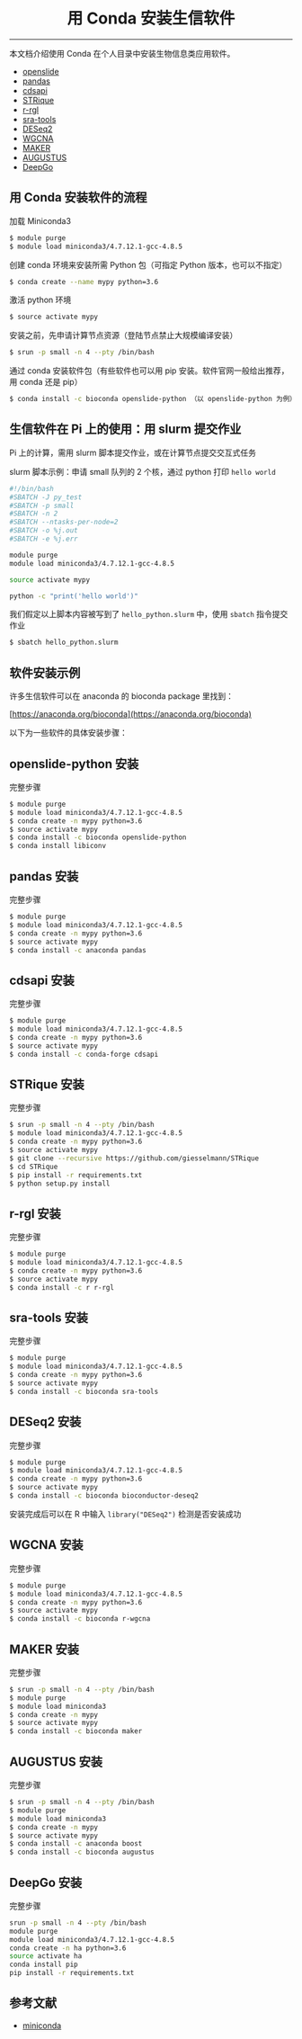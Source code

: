 # <center>用 Conda 安装生信软件</center>
------------
本文档介绍使用 Conda 在个人目录中安装生物信息类应用软件。

- [openslide](#openslide-python)
- [pandas](#pandas)
- [cdsapi](#cdsapi)
- [STRique](#strique)
- [r-rgl](#r-rgl)
- [sra-tools](#sra-tools)
- [DESeq2](#deseq2)
- [WGCNA](#wgcna)
- [MAKER](#maker)
- [AUGUSTUS](#augustus)
- [DeepGo](#deepgo)

## 用 Conda 安装软件的流程 
加载 Miniconda3
```bash
$ module purge
$ module load miniconda3/4.7.12.1-gcc-4.8.5
```

创建 conda 环境来安装所需 Python 包（可指定 Python 版本，也可以不指定）
```bash
$ conda create --name mypy python=3.6
```

激活 python 环境
```bash
$ source activate mypy
```

安装之前，先申请计算节点资源（登陆节点禁止大规模编译安装）
```bash
$ srun -p small -n 4 --pty /bin/bash
```

通过 conda 安装软件包（有些软件也可以用 pip 安装。软件官网一般给出推荐，用 conda 还是 pip）
```bash
$ conda install -c bioconda openslide-python （以 openslide-python 为例）
```

## 生信软件在 Pi 上的使用：用 slurm 提交作业

Pi 上的计算，需用 slurm 脚本提交作业，或在计算节点提交交互式任务

slurm 脚本示例：申请 small 队列的 2 个核，通过 python 打印 `hello world`

```bash
#!/bin/bash
#SBATCH -J py_test
#SBATCH -p small
#SBATCH -n 2
#SBATCH --ntasks-per-node=2
#SBATCH -o %j.out
#SBATCH -e %j.err

module purge
module load miniconda3/4.7.12.1-gcc-4.8.5

source activate mypy

python -c "print('hello world')"
```

我们假定以上脚本内容被写到了 `hello_python.slurm` 中，使用 `sbatch` 指令提交作业
```bash
$ sbatch hello_python.slurm
```
## 软件安装示例

许多生信软件可以在 anaconda 的 bioconda package 里找到：

[https://anaconda.org/bioconda](https://anaconda.org/bioconda)

以下为一些软件的具体安装步骤：

## openslide-python 安装

完整步骤
```bash
$ module purge
$ module load miniconda3/4.7.12.1-gcc-4.8.5
$ conda create -n mypy python=3.6
$ source activate mypy
$ conda install -c bioconda openslide-python
$ conda install libiconv
```

## pandas 安装

完整步骤
```bash
$ module purge
$ module load miniconda3/4.7.12.1-gcc-4.8.5
$ conda create -n mypy python=3.6
$ source activate mypy
$ conda install -c anaconda pandas
```

## cdsapi 安装

完整步骤
```bash
$ module purge
$ module load miniconda3/4.7.12.1-gcc-4.8.5
$ conda create -n mypy python=3.6
$ source activate mypy
$ conda install -c conda-forge cdsapi
```

## STRique 安装

完整步骤
```bash
$ srun -p small -n 4 --pty /bin/bash
$ module load miniconda3/4.7.12.1-gcc-4.8.5
$ conda create -n mypy python=3.6
$ source activate mypy
$ git clone --recursive https://github.com/giesselmann/STRique
$ cd STRique
$ pip install -r requirements.txt
$ python setup.py install 
```

## r-rgl 安装

完整步骤
```bash
$ module purge
$ module load miniconda3/4.7.12.1-gcc-4.8.5
$ conda create -n mypy python=3.6
$ source activate mypy
$ conda install -c r r-rgl
```

## sra-tools 安装

完整步骤
```bash
$ module purge
$ module load miniconda3/4.7.12.1-gcc-4.8.5
$ conda create -n mypy python=3.6
$ source activate mypy
$ conda install -c bioconda sra-tools
```

## DESeq2 安装

完整步骤
```bash
$ module purge
$ module load miniconda3/4.7.12.1-gcc-4.8.5
$ conda create -n mypy python=3.6
$ source activate mypy
$ conda install -c bioconda bioconductor-deseq2
```
安装完成后可以在 R 中输入  `library("DESeq2")` 检测是否安装成功

## WGCNA 安装

完整步骤
```bash
$ module purge
$ module load miniconda3/4.7.12.1-gcc-4.8.5
$ conda create -n mypy python=3.6
$ source activate mypy
$ conda install -c bioconda r-wgcna
```

## MAKER 安装

完整步骤
```bash
$ srun -p small -n 4 --pty /bin/bash
$ module purge
$ module load miniconda3
$ conda create -n mypy
$ source activate mypy
$ conda install -c bioconda maker
```

## AUGUSTUS 安装

完整步骤
```bash
$ srun -p small -n 4 --pty /bin/bash
$ module purge
$ module load miniconda3
$ conda create -n mypy
$ source activate mypy
$ conda install -c anaconda boost
$ conda install -c bioconda augustus
```

## DeepGo 安装

完整步骤
```bash
srun -p small -n 4 --pty /bin/bash
module purge
module load miniconda3/4.7.12.1-gcc-4.8.5
conda create -n ha python=3.6
source activate ha
conda install pip
pip install -r requirements.txt
```

## 参考文献

- [miniconda](https://docs.conda.io/en/latest/miniconda.html)
